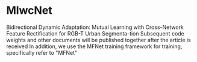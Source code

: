 # MlwcNet
Bidirectional Dynamic Adaptation: Mutual Learning with Cross-Network Feature Rectification for RGB-T Urban Segmenta-tion
Subsequent code weights and other documents will be published together after the article is received
In addition, we use the MFNet training framework for training, specifically refer to "MFNet"
